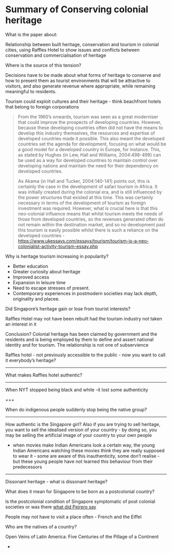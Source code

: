 # Summary of Conserving colonial heritage

What is the paper about: 

Relationship between built heritage, conservation and tourism in colonial cities, using Raffles Hotel to show issues and conflicts between conservation and commercialisation of heritage



Where is the source of this tension?

Decisions have to be made about what forms of heritage to conserve and how to present them as tourist environments that will be attractive to visitors, and also generate revenue where appropriate, while remaining meaningful to residents.

Tourism could exploit cultures and their heritage - think beachfront hotels that belong to foreign corporations

> From the 1960’s onwards, tourism was seen as a great moderniser that could improve the prospects of developing countries. However, because these developing countries often did not have the means to develop this industry themselves, the resources and expertise of developed countries made it possible. This also meant the developed countries set the agenda for development, focusing on what would be a good model for a developed country in Europe, for instance. This, as stated by Hughes (in Lew, Hall and Williams, 2004:498-499) can be used as a way for developed countries to maintain control over developing nations and maintain the need for their dependency on developed countries.
>
> As Akama (in Hall and Tucker, 2004:140-141) points out, this is certainly the case in the development of safari tourism in Africa. It was initially created during the colonial era, and is still influenced by the power structures that existed at this time. This was certainly necessary in terms of the development of tourism as foreign investment was required. However, what is crucial here is that this neo-colonial influence means that whilst tourism meets the needs of those from developed countries, so the revenues generated often do not remain within the destination market, and so no development past this tourism is easily possible whilst there is such a reliance on the developed countries  - https://www.ukessays.com/essays/tourism/tourism-is-a-neo-colonialist-activity-tourism-essay.php



Why is heritage tourism increasing in popularity?

- Better education
- Greater curiosity about heritage
- Improved access
- Expansion in leisure time
- Need to escape stresses of present.
- Contemporary experiences in postmodern societies may lack depth, originality and placee. 

Did Singapore’s heritage gain or lose from tourist interests?

Raffles Hotel may not have been rebuilt had the tourism industry not taken an interest in it

Conclusion?
Colonial heritage has been claimed by government and the residents and is being employed by them to define and assert national identity and for tourism. The relationship is not one of subservience





Raffles hotel - not previously accessible to the public - now you want to call it everybody’s heritage?

___

What makes Raffles hotel authentic?

___

When NYT stopped being black and white -it lost some authenticity

+++

When do indigenous people suddenly stop being the native group?

___

How authentic is the Singapore girl? Also if you are trying to sell heritage, you want to sell the idealised version of your country - by doing so, you may be selling the artificial image of your country to your own people 

- when movies make Indian Americans look a certain way, the young Indian Americans watching these movies think they are really supposed to wear it - some are aware of this inauthenticity, some don’t realise - but these young people have not learned this behaviour from their predecessors

___

Dissonant heritage - what is dissonant heritage? 

What does it mean for Singapore to be born as a postcolonial country?

Is the postcolonial condition of Singapore symptomatic of post colonial societies or was there <u>what did Peirero say</u>

People may not have to visit a place often - French and the Eiffel

Who are the natives of a country?

Open Veins of Latin America: Five Centuries of the Pillage of a Continent 

- 

